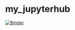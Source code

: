 # my_jupyterhub
[![Binder](https://mybinder.org/badge_logo.svg)](https://mybinder.org/v2/gh/mdpatterson/my_jupyterhub.git/HEAD)
